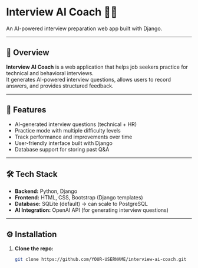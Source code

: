 # Interview AI Coach 🎤🤖
An AI-powered interview preparation web app built with Django.

---

## 📌 Overview
**Interview AI Coach** is a web application that helps job seekers practice for technical and behavioral interviews.  
It generates AI-powered interview questions, allows users to record answers, and provides structured feedback.

---

## 🚀 Features
- AI-generated interview questions (technical + HR)  
- Practice mode with multiple difficulty levels  
- Track performance and improvements over time  
- User-friendly interface built with Django  
- Database support for storing past Q&A  

---

## 🛠 Tech Stack
- **Backend:** Python, Django  
- **Frontend:** HTML, CSS, Bootstrap (Django templates)  
- **Database:** SQLite (default) → can scale to PostgreSQL  
- **AI Integration:** OpenAI API (for generating interview questions)  

---

## ⚙️ Installation

1. **Clone the repo:**
   ```bash
   git clone https://github.com/YOUR-USERNAME/interview-ai-coach.git
